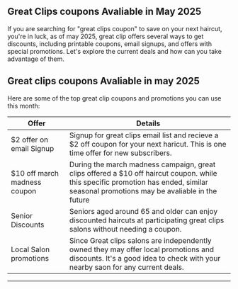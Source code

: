 ## Great Clips coupons Avaliable in May 2025 

If you are searching for "great clips coupon" to save on your next haircut, you're in luck, as of may 2025, great clip offers several
ways to get discounts, including printable coupons, email signups, and offers with special promotions. Let's explore the current deals 
and how can you take advantage of them.

## Great clips coupons Avaliable in may 2025 

Here are some of the top great clip coupons and promotions you can use this month:

| Offer | Details |
| ---- | -------- |
| $2 offer on email Signup | Signup for great clips email list and recieve a $2 off coupon for your next haricut. This is one time offer for new subscribers. |
| $10 off march madness coupon | During the march madness campaign, great clips offered a $10 off haircut coupon. while this specific promotion has ended, similar seasonal promotions may be avaliable in the future |
| Senior Discounts | Seniors aged around 65 and older can enjoy discounted haircuts at participating great clips salons without needing a coupon. |
| Local Salon promotions | Since Great clips salons are  independently owned they may offer local promotions and discounts. It's a good idea to check with your nearby saon for any current deals.

-----




<!--

**Here are some ideas to get you started:**

🙋‍♀️ A short introduction - what is your organization all about?
🌈 Contribution guidelines - how can the community get involved?
👩‍💻 Useful resources - where can the community find your docs? Is there anything else the community should know?
🍿 Fun facts - what does your team eat for breakfast?
🧙 Remember, you can do mighty things with the power of [Markdown](https://docs.github.com/github/writing-on-github/getting-started-with-writing-and-formatting-on-github/basic-writing-and-formatting-syntax)
-->
